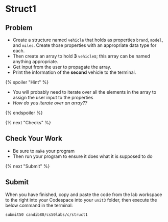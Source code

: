 # Struct1

## Problem

* Create a structure named `vehicle` that holds as properties `brand`, `model`, and `miles`. Create those properties with an appropriate data type for each.  
* Then create an array to hold **3** `vehicle`s; this array can be named anything appropriate.  
* Get input from the user to propagate the array.
* Print the information of the **second** vehicle to the terminal.

{% spoiler "Hint" %}

* You will probably need to iterate over all the elements in the array to assign the user input to the properties
* *How do you iterate over an array??*

{% endspoiler %}

{% next "Checks" %}

## Check Your Work

- Be sure to `make` your program
- Then run your program to ensure it does what it is supposed to do

{% next "Submit" %}

## Submit

When you have finished, copy and paste the code from the lab workspace to the right into your Codespace into your `unit3` folder, then execute the below command in the terminal:

```
submit50 candib80/cs50labs/c/struct1
```
